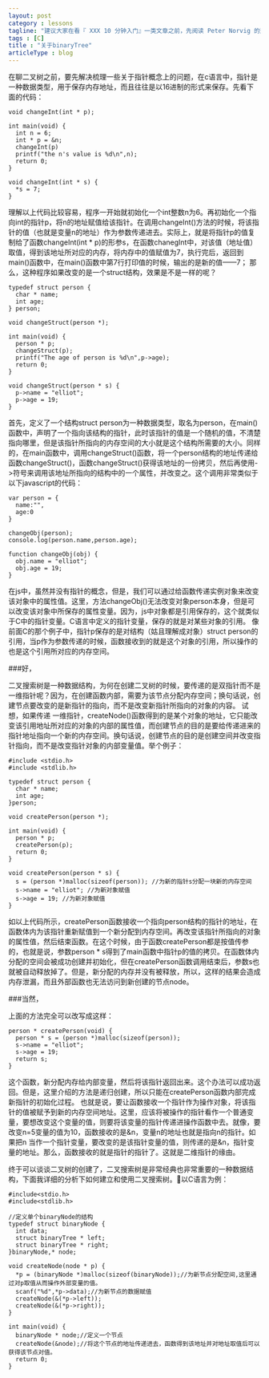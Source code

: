 ```yaml
---
layout: post
category : lessons
tagline: "建议大家在看『 XXX 10 分钟入门』一类文章之前，先阅读 Peter Norvig 的这篇文章"
tags : [C]
title : "关于binaryTree"
articleType : blog
---
```



在聊二叉树之前，要先解决梳理一些关于指针概念上的问题，在c语言中，指针是一种数据类型，用于保存内存地址，而且往往是以16进制的形式来保存。先看下面的代码：

    void changeInt(int * p);
    
    int main(void) {
      int n = 6;
      int * p = &n;
      changeInt(p)
      printf("the n's value is %d\n",n);
      return 0;
    }
    
    void changeInt(int * s) {
      *s = 7;
    }
    
理解以上代码比较容易，程序一开始就初始化一个int整数n为6。再初始化一个指向int的指针p，将n的地址赋值给该指针。在调用changeInt()方法的时候，将该指针的值（也就是变量n的地址）作为参数传递进去。实际上，就是将指针p的值复制给了函数changeInt(int * p)的形参s，在函数chanegInt中，对该值（地址值）取值，得到该地址所对应的内存，将内存中的值赋值为7，执行完后，返回到main()函数中，在main()函数中第7行打印值的时候，输出的是新的值——7；
那么，这种程序如果改变的是一个struct结构，效果是不是一样的呢？

    typedef struct person {
      char * name;
      int age;
    } person;
    
    void changeStruct(person *);
    
    int main(void) {
      person * p;
      changeStruct(p);
      printf("The age of person is %d\n",p->age);
      return 0;
    }
    
    void changeStruct(person * s) {
      p->name = "elliot";
      p->age = 19;
    }
    
首先，定义了一个结构struct person为一种数据类型，取名为person，在main()函数中，声明了一个指向该结构的指针，此时该指针的值是一个随机的值，不清楚指向哪里，但是该指针所指向的内存空间的大小就是这个结构所需要的大小。同样的，在main函数中，调用changeStruct()函数，将一个person结构的地址传递给函数changeStruct()，函数changeStruct()获得该地址的一份拷贝，然后再使用->符号来调用该地址所指向的结构中的一个属性，并改变之。这个调用非常类似于以下javascript的代码：

    var person = {
      name:"",
      age:0
    }
    
    changeObj(person);
    console.log(person.name,person.age);
    
    function changeObj(obj) {
      obj.name = "elliot";
      obj.age = 19;
    }
    
在js中，虽然并没有指针的概念，但是，我们可以通过给函数传递实例对象来改变该对象中的属性值。这里，方法changeObj()无法改变对象person本身，但是可以改变该对象中所保存的属性变量。因为，js中对象都是引用保存的，这个就类似于C中的指针变量。C语言中定义的指针变量，保存的就是对某些对象的引用。
像前面C的那个例子中，指针p保存的是对结构（姑且理解成对象）struct person的引用，当p作为参数传递的时候，函数接收到的就是这个对象的引用，所以操作的也是这个引用所对应的内存空间。

###好，

二叉搜索树是一种数据结构，为何在创建二叉树的时候，要传递的是双指针而不是一维指针呢？因为，在创建函数内部，需要为该节点分配内存空间；换句话说，创建节点要改变的是新指针的指向，而不是改变新指针所指向的对象的内容。
试想，如果传递 一维指针，createNode()函数得到的是某个对象的地址，它只能改变该引用地址所对应的对象的内部的属性值，而创建节点的目的是要给传递进来的指针地址指向一个新的内存空间。换句话说，创建节点的目的是创建空间并改变指针指向，而不是改变指针对象的内部变量值。举个例子：

    #include <stdio.h>
    #include <stdlib.h>
    
    typedef struct person {
      char * name;
      int age;
    }person;
    
    void createPerson(person *);
    
    int main(void) {
      person * p;
      createPerson(p);
      return 0;
    }
    
    void createPerson(person * s) {
      s = (person *)malloc(sizeof(person)); //为新的指针s分配一块新的内存空间
      s->name = "elliot"; //为新对象赋值
      s->age = 19; //为新对象赋值
    }
    
如以上代码所示，createPerson函数接收一个指向person结构的指针的地址，在函数体内为该指针重新赋值到一个新分配到内存空间。再改变该指针所指向的对象的属性值，然后结束函数。在这个时候，由于函数createPerson都是按值传参的，也就是说，参数person * s得到了main函数中指针p的值的拷贝。在函数体内分配的空间会被成功创建并初始化，但在createPerson函数调用结束后，参数s也就被自动释放掉了。但是，新分配的内存并没有被释放，所以，这样的结果会造成内存泄漏，而且外部函数也无法访问到新创建的节点node。

###当然，

上面的方法完全可以改写成这样：

    person * createPerson(void) {
      person * s = (person *)malloc(sizeof(person));
      s->name = "elliot";
      s->age = 19;
      return s;
    }
    
这个函数，新分配内存给内部变量，然后将该指针返回出来。这个办法可以成功返回。但是，这里介绍的方法是递归创建，所以只能在createPerson函数内部完成新指针的初始化过程。
也就是说，要让函数接收一个指针作为操作对象，将该指针的值被赋予到新的内存空间地址。这里，应该将被操作的指针看作一个普通变量，要想改变这个变量的值，则要将该变量的指针传递进操作函数中去。就像，要改变n=5变量的值为10，函数接收的是&n，变量n的地址也就是指向n的指针。如果把n 当作一个指针变量，要改变的是该指针变量的值，则传递的是&n，指针变量的地址。那么，函数接收的就是指针的指针了。这就是二维指针的缘由。

终于可以谈谈二叉树的创建了，二叉搜索树是非常经典也非常重要的一种数据结构，下面我详细的分析下如何建立和使用二叉搜索树。以C语言为例：

    #include<stdio.h>
    #include<stdlib.h>
    
    //定义单个binaryNode的结构
    typedef struct binaryNode {
      int data;
      struct binaryTree * left;
      struct binaryTree * right;
    }binaryNode,* node;
    
    void createNode(node * p) {
      *p = (binaryNode *)malloc(sizeof(binaryNode));//为新节点分配空间,这里通过对p取值从而操作外部变量的值。
      scanf("%d",*p->data);//为新节点的数据赋值
      createNode(&(*p->left));
      createNode(&(*p->right));
    }
    
    int main(void) {
      binaryNode * node;//定义一个节点
      createNode(&node);//将这个节点的地址传递进去，函数得到该地址并对地址取值后可以获得该节点对值。
      return 0;
    }